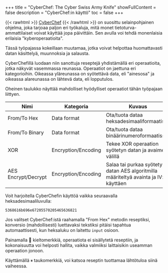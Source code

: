 +++
title = "CyberChef: The Cyber Swiss Army Knife"
showFullContent = false 
description = "CyberChef:in käyttö"
toc = false
+++


{{< rawhtml >}}
<a href="https://gchq.github.io/CyberChef" target="_blank">CyberChef</a>
{{< /rawhtml >}}
on suosittu selainpohjainen ohjelma, joka tarjoaa paljon eri työkaluja, mitä monet tietoturva-ammattilaiset voivat käyttää jopa päivittäin.
Sen avulla voi tehdä monenlaisia erilaisia "kyberoperaatioita".

Tässä työpajassa kokeillaan muutamaa, jotka voivat helpottaa huomattavasti datan käsittelyä, muunnoksia ja salausta.

CyberChefillä luodaan niin sanottuja reseptejä yhdistämällä eri operaatioita, jotka näkyvät vasemmassa reunassa.
Operaatiot on jaettuna eri kategorioihin.
Oikeassa yläreunassa on syötettävä data, eli "ainesosa" ja oikeassa alareunassa on lähtevä data, eli lopputulos.

Oheinen taulukko näyttää mahdolliset hyödylliset operaatiot tähän työpajaan liittyen.

| Nimi                | Kategoria           | Kuvaus                                                           |
|---------------------|---------------------|------------------------------------------------------------------|
| From/To Hex         | Data format         | Ota/tuota dataa heksadesimaaliformaatissa                         |
| From/To Binary      | Data format         | Ota/tuota dataa binäärinumeroformaatissa                          |
| XOR                 | Encryption/Encoding | Tekee XOR operaation syötetyn datan ja avaimen välillä            |
| AES Encrypt/Decrypt | Encryption/Encoding | Salaa tai purkaa syötetyn datan AES algoritmilla määriteltyä avainta ja IV:tä käyttäen |


Voit harjoitella CyberChefin käyttöä vaikka seuraavalla heksadesimaaliluvulla:

`5368616b696e67205570205465636821`

Jos valitset CyberChef:istä raahamalla "From Hex" metodin reseptiksi, konversio (mahdollisesti) luettavaksi tekstiksi pitäisi tapahtua automaattisesti, kun heksaluku on laitettu `input` osioon.

Painamalla 🚫 kieltomerkkiä, operaatiota ei sisällytetä reseptiin, ja kokonaisuutta voi helposti hallita, vaikka valmiiksi laittaisikin useamman operaation jonoon.

Käyttämällä &#9208; taukomerkkiä, voi katsoa reseptin tuottamaa lähtötuloa siinä vaiheessa.